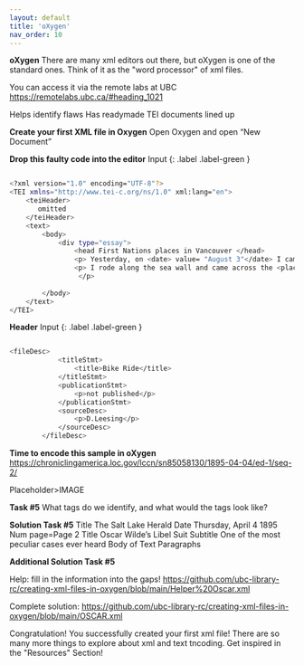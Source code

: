 ```yaml
---
layout: default
title: 'oXygen'
nav_order: 10
---
```


**oXygen**
There are many xml editors out there, but oXygen is one of the standard ones. Think of it as the "word processor" of xml files. 

You can access it via the remote labs at UBC 
https://remotelabs.ubc.ca/#heading_1021 

Helps identify flaws 
Has readymade TEI documents lined up

**Create your first XML file in Oxygen**
Open Oxygen and open “New Document”


**Drop this faulty code into the editor**
Input
{: .label .label-green }
```sh

<?xml version="1.0" encoding="UTF-8"?>
<TEI xmlns="http://www.tei-c.org/ns/1.0" xml:lang="en">
    <teiHeader>
       omitted
    </teiHeader>
    <text>
        <body>
            <div type="essay">
                <head First Nations places in Vancouver </head>
                <p> Yesterday, on <date> value= "August 3"</date> I came across a landmark which reminded me of the presence of the first nations. </p>
                <p> I rode along the sea wall and came across the <placeName>Welcome Figure </placeName>.
                 </p>
            
        </body>
    </text>
</TEI>
```
  
**Header**
Input
{: .label .label-green }
```sh

<fileDesc>
            <titleStmt>
                <title>Bike Ride</title>
            </titleStmt>
            <publicationStmt>
                <p>not published</p>
            </publicationStmt>
            <sourceDesc>
                <p>D.Leesing</p>
            </sourceDesc>
        </fileDesc>
```
**Time to encode this sample in oXygen**
https://chroniclingamerica.loc.gov/lccn/sn85058130/1895-04-04/ed-1/seq-2/

  Placeholder>IMAGE
 
 **Task #5**
  What tags do we identify, and what would the tags look like? 
  
**Solution Task #5**
Title The Salt Lake Herald 
Date Thursday, April 4 1895
Num page=Page 2
Title Oscar Wilde’s Libel Suit
Subtitle One of the most peculiar cases ever heard 
Body of Text
Paragraphs

**Additional Solution Task #5**
  
  Help: fill in the information into the gaps! 
  https://github.com/ubc-library-rc/creating-xml-files-in-oxygen/blob/main/Helper%20Oscar.xml
  
  Complete solution:
  https://github.com/ubc-library-rc/creating-xml-files-in-oxygen/blob/main/OSCAR.xml 
  
Congratulation!  You successfully created your first xml file! 
There are so many more things to explore about xml and text tncoding. Get inspired in the "Resources" Section!



